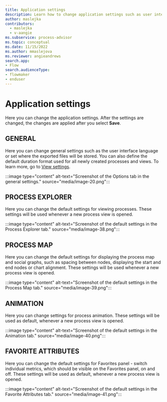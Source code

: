 ```yaml
---
title: Application settings
description: Learn how to change application settings such as user interface language or set where the exported files will be stored in the Power Automate Process Mining desktop app.
author: maslejka
contributors:
  - maslejka
  - v-aangie
ms.subservice: process-advisor
ms.topic: conceptual
ms.date: 11/15/2022
ms.author: mmaslejova
ms.reviewer: angieandrews
search.app:
- Flow
search.audienceType:
- flowmaker
- enduser
---
```


# Application settings

Here you can change the application settings. After the settings are changed, the changes are applied after you select **Save**.

## GENERAL

Here you can change general settings such as the user interface language or set where the exported files will be stored. You can also define the default duration format used for all newly created processes and views. To learn more, go to [View settings](view-settings.md).

:::image type="content" alt-text="Screenshot of the Options tab in the general settings." source="media/image-20.png":::

## PROCESS EXPLORER

Here you can change the default settings for viewing processes. These settings will be used whenever a new process view is opened.

:::image type="content" alt-text="Screenshot of the default settings in the Process Explorer tab." source="media/image-38.png":::

## PROCESS MAP

Here you can change the default settings for displaying the process map and social graphs, such as spacing between nodes, displaying the start and end nodes or chart alignment. These settings will be used whenever a new process view is opened.

:::image type="content" alt-text="Screenshot of the default settings in the Process Map tab." source="media/image-39.png":::

## ANIMATION

Here you can change settings for process animation. These settings will be used as default, whenever a new process view is opened.

:::image type="content" alt-text="Screenshot of the default settings in the Animation tab." source="media/image-40.png":::

## FAVORITE ATTRIBUTES

Here you can change the default settings for Favorites panel - switch individual metrics, which should be visible on the Favorites panel, on and off. These settings will be used as default, whenever a new process view is opened.

:::image type="content" alt-text="Screenshot of the default settings in the Favorite Attributes tab." source="media/image-41.png":::

